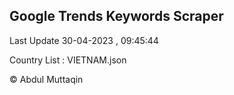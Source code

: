 

## Google Trends Keywords Scraper 
 
Last Update 30-04-2023 , 09:45:44

Country List :
VIETNAM.json



© Abdul Muttaqin 
